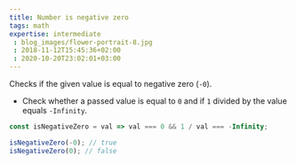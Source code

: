 ```yaml
---
title: Number is negative zero
tags: math
expertise: intermediate
 : blog_images/flower-portrait-8.jpg
 : 2018-11-12T15:45:36+02:00
 : 2020-10-20T23:02:01+03:00
---
```


Checks if the given value is equal to negative zero (`-0`).

- Check whether a passed value is equal to `0` and if `1` divided by the value equals `-Infinity`.

```js
const isNegativeZero = val => val === 0 && 1 / val === -Infinity;
```

```js
isNegativeZero(-0); // true
isNegativeZero(0); // false
```
